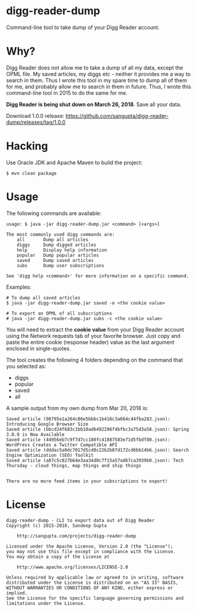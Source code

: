 # digg-reader-dump

Command-line tool to take dump of your Digg Reader account. 

# Why?

Digg Reader does not allow me to take a dump of all my data, except the OPML file. My saved
articles, my diggs etc - neither it provides me a way to search in them. Thus I wrote this
tool in my spare time to dump all of them for me, and probably allow me to search in them
in future. Thus, I wrote this command-line tool in 2015 to do the same for me.

**Digg Reader is being shut down on March 26, 2018**. Save all your data.

Download 1.0.0 release: https://github.com/sangupta/digg-reader-dump/releases/tag/1.0.0


# Hacking

Use Oracle JDK and Apache Maven to build the project:

```
$ mvn clean package
```

# Usage

The following commands are available:

```
usage: $ java -jar digg-reader-dump.jar <command> [<args>]

The most commonly used digg commands are:
    all       Dump all articles
    diggs     Dump digged articles
    help      Display help information
    popular   Dump popular articles
    saved     Dump saved articles
    subs      Dump user subscriptions

See 'digg help <command>' for more information on a specific command.
```

Examples:

```
# To dump all saved articles
$ java -jar digg-reader-dump.jar saved -e <the cookie value>

# To export an OPML of all subscriptions
# java -jar digg-reader-dump.jar subs -c <the cookie value>
```
You will need to extract the **cookie value** from your Digg Reader account using the Network
requests tab of your favorite browser. Just copy and paste the entire cookie (response header)
value as the last argument enclosed in single-quotes.

The tool creates the following 4 folders depending on the command that you
selected as:

* diggs
* popular
* saved
* all

A sample output from my own dump from Mar 20, 2018 is:

```
Saved article (98795e1a264c86e5bbbc1b416c3a664c44fba283.json): Introducing Google Browser Size
Saved article (bbcd24f683c1bb10ad6492296f4bfbc3a75d3a58.json): Spring 3.0.0 is Now Available
Saved article (44956eb7c9f7d7cc180fc41887583e71d5fbdf80.json): WordPress Creates a Twitter Compatible API
Saved article (dddac5a0dc7017d5cd0c22b2b87d172cd6bb14b6.json): Search Engine Optimization (SEO) Toolkit
Saved article (a87c5c827b64e3aa34d0c7f15a57ad67ca3939b0.json): Tech Thursday - cloud things, map things and ship things


There are no more feed items in your subscriptions to export!
```

# License

```
digg-reader-dump - CLI to export data out of Digg Reader
Copyright (c) 2015-2018, Sandeep Gupta

    http://sangupta.com/projects/digg-reader-dump

Licensed under the Apache License, Version 2.0 (the "License");
you may not use this file except in compliance with the License.
You may obtain a copy of the License at

    http://www.apache.org/licenses/LICENSE-2.0

Unless required by applicable law or agreed to in writing, software
distributed under the License is distributed on an "AS IS" BASIS,
WITHOUT WARRANTIES OR CONDITIONS OF ANY KIND, either express or implied.
See the License for the specific language governing permissions and
limitations under the License.
```
